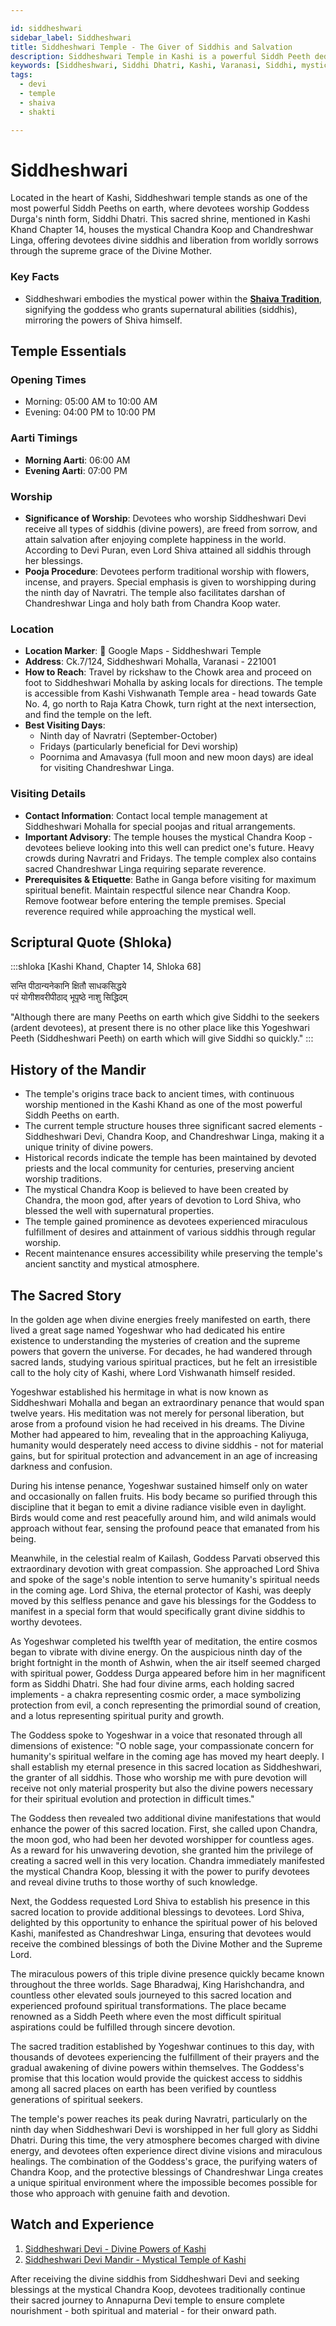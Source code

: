 ```yaml
---

id: siddheshwari
sidebar_label: Siddheshwari
title: Siddheshwari Temple - The Giver of Siddhis and Salvation
description: Siddheshwari Temple in Kashi is a powerful Siddh Peeth dedicated to Goddess Durga's ninth form, Siddhi Dhatri, which grants divine mystical powers and liberation from worldly sorrows.
keywords: [Siddheshwari, Siddhi Dhatri, Kashi, Varanasi, Siddhi, mystical powers]
tags:
  - devi
  - temple
  - shaiva
  - shakti

---
```


# Siddheshwari

Located in the heart of Kashi, Siddheshwari temple stands as one of the most powerful Siddh Peeths on earth, where devotees worship Goddess Durga's ninth form, Siddhi Dhatri. This sacred shrine, mentioned in Kashi Khand Chapter 14, houses the mystical Chandra Koop and Chandreshwar Linga, offering devotees divine siddhis and liberation from worldly sorrows through the supreme grace of the Divine Mother.

### Key Facts
- Siddheshwari embodies the mystical power within the **[Shaiva Tradition](/temples/tags/shaiva-tradition)**, signifying the goddess who grants supernatural abilities (siddhis), mirroring the powers of Shiva himself.


## Temple Essentials

### Opening Times

  * Morning: 05:00 AM to 10:00 AM
  * Evening: 04:00 PM to 10:00 PM

### Aarti Timings

  * **Morning Aarti**: 06:00 AM
  * **Evening Aarti**: 07:00 PM

### Worship

  * **Significance of Worship**: Devotees who worship Siddheshwari Devi receive all types of siddhis (divine powers), are freed from sorrow, and attain salvation after enjoying complete happiness in the world. According to Devi Puran, even Lord Shiva attained all siddhis through her blessings.
  * **Pooja Procedure**: Devotees perform traditional worship with flowers, incense, and prayers. Special emphasis is given to worshipping during the ninth day of Navratri. The temple also facilitates darshan of Chandreshwar Linga and holy bath from Chandra Koop water.

### Location

  * **Location Marker**: 📍 Google Maps - Siddheshwari Temple
  * **Address**: Ck.7/124, Siddheshwari Mohalla, Varanasi - 221001
  * **How to Reach**: Travel by rickshaw to the Chowk area and proceed on foot to Siddheshwari Mohalla by asking locals for directions. The temple is accessible from Kashi Vishwanath Temple area - head towards Gate No. 4, go north to Raja Katra Chowk, turn right at the next intersection, and find the temple on the left.
  * **Best Visiting Days**:
      * Ninth day of Navratri (September-October)
      * Fridays (particularly beneficial for Devi worship)
      * Poornima and Amavasya (full moon and new moon days) are ideal for visiting Chandreshwar Linga.

### Visiting Details

  * **Contact Information**: Contact local temple management at Siddheshwari Mohalla for special poojas and ritual arrangements.
  * **Important Advisory**: The temple houses the mystical Chandra Koop - devotees believe looking into this well can predict one's future. Heavy crowds during Navratri and Fridays. The temple complex also contains sacred Chandreshwar Linga requiring separate reverence.
  * **Prerequisites & Etiquette**: Bathe in Ganga before visiting for maximum spiritual benefit. Maintain respectful silence near Chandra Koop. Remove footwear before entering the temple premises. Special reverence required while approaching the mystical well.

## Scriptural Quote (Shloka)

:::shloka [Kashi Khand, Chapter 14, Shloka 68]

सन्ति पीठान्यनेकानि क्षितौ साधकसिद्धये<br/>
परं योगीशवरीपीठाद् भूपृष्ठे नाशु सिद्धिदम्

"Although there are many Peeths on earth which give Siddhi to the seekers (ardent devotees), at present there is no other place like this Yogeshwari Peeth (Siddheshwari Peeth) on earth which will give Siddhi so quickly."
:::

## History of the Mandir

  * The temple's origins trace back to ancient times, with continuous worship mentioned in the Kashi Khand as one of the most powerful Siddh Peeths on earth.
  * The current temple structure houses three significant sacred elements - Siddheshwari Devi, Chandra Koop, and Chandreshwar Linga, making it a unique trinity of divine powers.
  * Historical records indicate the temple has been maintained by devoted priests and the local community for centuries, preserving ancient worship traditions.
  * The mystical Chandra Koop is believed to have been created by Chandra, the moon god, after years of devotion to Lord Shiva, who blessed the well with supernatural properties.
  * The temple gained prominence as devotees experienced miraculous fulfillment of desires and attainment of various siddhis through regular worship.
  * Recent maintenance ensures accessibility while preserving the temple's ancient sanctity and mystical atmosphere.

## The Sacred Story
In the golden age when divine energies freely manifested on earth, there lived a great sage named Yogeshwar who had dedicated his entire existence to understanding the mysteries of creation and the supreme powers that govern the universe. For decades, he had wandered through sacred lands, studying various spiritual practices, but he felt an irresistible call to the holy city of Kashi, where Lord Vishwanath himself resided.

Yogeshwar established his hermitage in what is now known as Siddheshwari Mohalla and began an extraordinary penance that would span twelve years. His meditation was not merely for personal liberation, but arose from a profound vision he had received in his dreams. The Divine Mother had appeared to him, revealing that in the approaching Kaliyuga, humanity would desperately need access to divine siddhis - not for material gains, but for spiritual protection and advancement in an age of increasing darkness and confusion.

During his intense penance, Yogeshwar sustained himself only on water and occasionally on fallen fruits. His body became so purified through this discipline that it began to emit a divine radiance visible even in daylight. Birds would come and rest peacefully around him, and wild animals would approach without fear, sensing the profound peace that emanated from his being.

Meanwhile, in the celestial realm of Kailash, Goddess Parvati observed this extraordinary devotion with great compassion. She approached Lord Shiva and spoke of the sage's noble intention to serve humanity's spiritual needs in the coming age. Lord Shiva, the eternal protector of Kashi, was deeply moved by this selfless penance and gave his blessings for the Goddess to manifest in a special form that would specifically grant divine siddhis to worthy devotees.

As Yogeshwar completed his twelfth year of meditation, the entire cosmos began to vibrate with divine energy. On the auspicious ninth day of the bright fortnight in the month of Ashwin, when the air itself seemed charged with spiritual power, Goddess Durga appeared before him in her magnificent form as Siddhi Dhatri. She had four divine arms, each holding sacred implements - a chakra representing cosmic order, a mace symbolizing protection from evil, a conch representing the primordial sound of creation, and a lotus representing spiritual purity and growth.

The Goddess spoke to Yogeshwar in a voice that resonated through all dimensions of existence: "O noble sage, your compassionate concern for humanity's spiritual welfare in the coming age has moved my heart deeply. I shall establish my eternal presence in this sacred location as Siddheshwari, the granter of all siddhis. Those who worship me with pure devotion will receive not only material prosperity but also the divine powers necessary for their spiritual evolution and protection in difficult times."

The Goddess then revealed two additional divine manifestations that would enhance the power of this sacred location. First, she called upon Chandra, the moon god, who had been her devoted worshipper for countless ages. As a reward for his unwavering devotion, she granted him the privilege of creating a sacred well in this very location. Chandra immediately manifested the mystical Chandra Koop, blessing it with the power to purify devotees and reveal divine truths to those worthy of such knowledge.

Next, the Goddess requested Lord Shiva to establish his presence in this sacred location to provide additional blessings to devotees. Lord Shiva, delighted by this opportunity to enhance the spiritual power of his beloved Kashi, manifested as Chandreshwar Linga, ensuring that devotees would receive the combined blessings of both the Divine Mother and the Supreme Lord.

The miraculous powers of this triple divine presence quickly became known throughout the three worlds. Sage Bharadwaj, King Harishchandra, and countless other elevated souls journeyed to this sacred location and experienced profound spiritual transformations. The place became renowned as a Siddh Peeth where even the most difficult spiritual aspirations could be fulfilled through sincere devotion.

The sacred tradition established by Yogeshwar continues to this day, with thousands of devotees experiencing the fulfillment of their prayers and the gradual awakening of divine powers within themselves. The Goddess's promise that this location would provide the quickest access to siddhis among all sacred places on earth has been verified by countless generations of spiritual seekers.

The temple's power reaches its peak during Navratri, particularly on the ninth day when Siddheshwari Devi is worshipped in her full glory as Siddhi Dhatri. During this time, the very atmosphere becomes charged with divine energy, and devotees often experience direct divine visions and miraculous healings. The combination of the Goddess's grace, the purifying waters of Chandra Koop, and the protective blessings of Chandreshwar Linga creates a unique spiritual environment where the impossible becomes possible for those who approach with genuine faith and devotion.

## Watch and Experience
1. [Siddheshwari Devi - Divine Powers of Kashi](https://www.youtube.com/watch?v=HY-Z3pvPaBU&t=97s)
2. [Siddheshwari Devi Mandir - Mystical Temple of Kashi](https://www.youtube.com/watch?v=aasxMTlQqQQ)

After receiving the divine siddhis from Siddheshwari Devi and seeking blessings at the mystical Chandra Koop, devotees traditionally continue their sacred journey to Annapurna Devi temple to ensure complete nourishment - both spiritual and material - for their onward path.